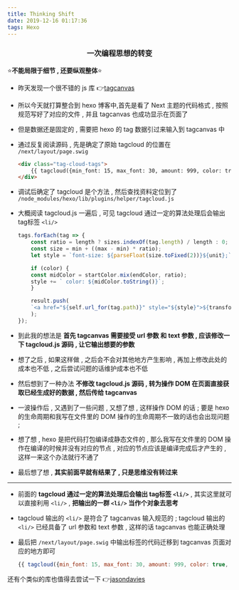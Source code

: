 ```yaml
---
title: Thinking Shift
date: 2019-12-16 01:17:36
tags: Hexo
---
```


### <center>一次编程思想的转变</center>

⭐**不能局限于细节 , 还要纵观整体**⭐

- 昨天发现一个很不错的 js 库 👉[tagcanvas](http://www.goat1000.com/tagcanvas.php)

- 所以今天就打算整合到 hexo 博客中,首先是看了 Next 主题的代码格式 , 按照规范写好了对应的文件 , 并且 tagcanvas 也成功显示在页面了

- 但是数据还是固定的 , 需要把 hexo 的 tag 数据引过来输入到 tagcanvas 中

- 通过反复阅读源码 , 先是确定了原始 tagcloud 的位置在 `/next/layout/page.swig` 

    ```html
    <div class="tag-cloud-tags">
        {{ tagcloud({min_font: 15, max_font: 30, amount: 999, color: true, start_color: '#827878', end_color: '#000000'}) }}
    </div>

    ```

- 调试后确定了 tagcloud 是个方法 , 然后查找资料定位到了 `/node_modules/hexo/lib/plugins/helper/tagcloud.js`

- 大概阅读 tagcloud.js 一遍后 , 可见 tagcloud 通过一定的算法处理后会输出 tag标签 `<li/>`

    ```js
    tags.forEach(tag => {
        const ratio = length ? sizes.indexOf(tag.length) / length : 0;
        const size = min + ((max - min) * ratio);
        let style = `font-size: ${parseFloat(size.toFixed(2))}${unit};`;

        if (color) {
        const midColor = startColor.mix(endColor, ratio);
        style += ` color: ${midColor.toString()}`;
        }

        result.push(
        `<a href="${self.url_for(tag.path)}" style="${style}">${transform ? transform(tag.name) : tag.name}</a>`
        );
    });
    ```
<!-- more -->
- 到此我的想法是 **首先 tagcanvas 需要接受 url 参数 和 text 参数 , 应该修改一下 tagcloud.js 源码 , 让它输出想要的参数**

- 想了之后 , 如果这样做 , 之后会不会对其他地方产生影响 , 再加上修改此处的成本也不低 , 之后尝试问题的话维护成本也不低

- 然后想到了一种办法 **不修改 tagcloud.js 源码 , 转为操作 DOM 在页面直接获取已经生成好的数据 , 然后传给 tagcanvas**

- 一波操作后 , 又遇到了一些问题 , 又想了想 , 这样操作 DOM 的话 ; 要是 hexo 的生命周期和我写在文件里的 DOM 操作的生命周期不一致的话也会出现问题 ; 

- 想了想 , hexo 是把代码打包编译成静态文件的 , 那么我写在文件里的 DOM 操作在编译的时候并没有对应的节点 , 对应的节点应该是编译完成后才产生的 , 这样一来这个办法就行不通了

- 最后想了想 , **其实前面早就有结果了 , 只是思维没有转过来**

---

- 前面的 **tagcloud 通过一定的算法处理后会输出 tag标签 `<li/>`** , 其实这里就可以直接利用 `<li/>` , **把输出的一群 `<li/>` 当作个对象去思考** 

- tagcloud 输出的 `<li/>` 是符合了 tagcanvas 输入规范的 ; tagcloud 输出的 `<li/>` 已经具备了 url 参数和 text 参数 , 这样的话 tagcanvas 也能正确处理

- 最后把 `/next/layout/page.swig` 中输出标签的代码迁移到 tagcanvas 页面对应的地方即可

    ```js
    {{ tagcloud({min_font: 15, max_font: 30, amount: 999, color: true, start_color: '#827878', end_color: '#000000'}) }}
    ```



还有个类似的库也值得去尝试一下 👉[jasondavies](https://www.jasondavies.com)